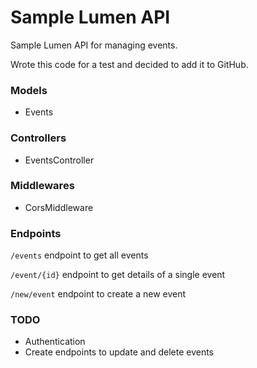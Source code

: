 # Sample Lumen API

Sample Lumen API for managing events. 

Wrote this code for a test and decided to add it to GitHub.


### Models
- Events


### Controllers
- EventsController


### Middlewares
- CorsMiddleware


### Endpoints 
```/events``` endpoint to get all events

```/event/{id}``` endpoint to get details of a single event

```/new/event``` endpoint to create a new event


### TODO
- Authentication
- Create endpoints to update and delete events
